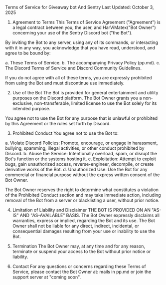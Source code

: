 Terms of Service for Giveaway bot And Sentry
Last Updated: October 3, 2025

1. Agreement to Terms
This Terms of Service Agreement ("Agreement") is a legal contract between you, the user, and HarViMatex("Bot Owner") concerning your use of the Sentry Discord bot ("the Bot").

By inviting the Bot to any server, using any of its commands, or interacting with it in any way, you acknowledge that you have read, understood, and agree to be bound by:

a. These Terms of Service.
b. The accompanying Privacy Policy (pp.md).
c. The Discord Terms of Service and Discord Community Guidelines.

If you do not agree with all of these terms, you are expressly prohibited from using the Bot and must discontinue use immediately.

2. Use of the Bot
The Bot is provided for general entertainment and utility purposes on the Discord platform. The Bot Owner grants you a non-exclusive, non-transferable, limited license to use the Bot solely for its intended purpose.

You agree not to use the Bot for any purpose that is unlawful or prohibited by this Agreement or the rules set forth by Discord.

3. Prohibited Conduct
You agree not to use the Bot to:

a. Violate Discord Policies: Promote, encourage, or engage in harassment, bullying, spamming, illegal activities, or other conduct prohibited by Discord.
b. Abuse the Service: Intentionally overload, spam, or disrupt the Bot's function or the systems hosting it.
c. Exploitation: Attempt to exploit bugs, gain unauthorized access, reverse-engineer, decompile, or create derivative works of the Bot.
d. Unauthorized Use: Use the Bot for any commercial or financial purpose without the express written consent of the Bot Owner.

The Bot Owner reserves the right to determine what constitutes a violation of the Prohibited Conduct section and may take immediate action, including removal of the Bot from a server or blacklisting a user, without prior notice.

4. Limitation of Liability and Disclaimer
THE BOT IS PROVIDED ON AN "AS-IS" AND "AS-AVAILABLE" BASIS. The Bot Owner expressly disclaims all warranties, express or implied, regarding the Bot and its use. The Bot Owner shall not be liable for any direct, indirect, incidental, or consequential damages resulting from your use or inability to use the Bot.

5. Termination
The Bot Owner may, at any time and for any reason, terminate or suspend your access to the Bot without prior notice or liability.

6. Contact
For any questions or concerns regarding these Terms of Service, please contact the Bot Owner at: mails in pp.md or join the support server at "coming soon".

